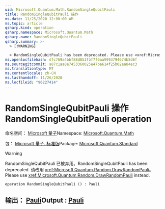 ```yaml
---
uid: Microsoft.Quantum.Math.RandomSingleQubitPauli
title: RandomSingleQubitPauli 操作
ms.date: 11/25/2020 12:00:00 AM
ms.topic: article
qsharp.kind: operation
qsharp.namespace: Microsoft.Quantum.Math
qsharp.name: RandomSingleQubitPauli
qsharp.summary: >-
  > [!WARNING]

  > RandomSingleQubitPauli has been deprecated. Please use <xref:Microsoft.Quantum.Random.DrawRandomPauli> instead.
ms.openlocfilehash: dfc769a4bbf88d853fbf7f6aa9993794674b8d6f
ms.sourcegitcommit: a87c1aa8e7453360025e47ba614f25b02ea84ec3
ms.translationtype: MT
ms.contentlocale: zh-CN
ms.lasthandoff: 11/26/2020
ms.locfileid: "96227414"
---
```

# <a name="randomsinglequbitpauli-operation"></a><span data-ttu-id="1a7d9-102">RandomSingleQubitPauli 操作</span><span class="sxs-lookup"><span data-stu-id="1a7d9-102">RandomSingleQubitPauli operation</span></span>

<span data-ttu-id="1a7d9-103">命名空间： [Microsoft 量子](xref:Microsoft.Quantum.Math)</span><span class="sxs-lookup"><span data-stu-id="1a7d9-103">Namespace: [Microsoft.Quantum.Math](xref:Microsoft.Quantum.Math)</span></span>

<span data-ttu-id="1a7d9-104">包： [Microsoft 量子. 标准版](https://nuget.org/packages/Microsoft.Quantum.Standard)</span><span class="sxs-lookup"><span data-stu-id="1a7d9-104">Package: [Microsoft.Quantum.Standard](https://nuget.org/packages/Microsoft.Quantum.Standard)</span></span>


> [!WARNING]
> <span data-ttu-id="1a7d9-105">RandomSingleQubitPauli 已被弃用。</span><span class="sxs-lookup"><span data-stu-id="1a7d9-105">RandomSingleQubitPauli has been deprecated.</span></span> <span data-ttu-id="1a7d9-106">请改用 <xref:Microsoft.Quantum.Random.DrawRandomPauli>。</span><span class="sxs-lookup"><span data-stu-id="1a7d9-106">Please use <xref:Microsoft.Quantum.Random.DrawRandomPauli> instead.</span></span>



```qsharp
operation RandomSingleQubitPauli () : Pauli
```


## <a name="output--pauli"></a><span data-ttu-id="1a7d9-107">输出： [Pauli](xref:microsoft.quantum.lang-ref.pauli)</span><span class="sxs-lookup"><span data-stu-id="1a7d9-107">Output : [Pauli](xref:microsoft.quantum.lang-ref.pauli)</span></span>

